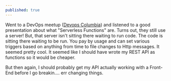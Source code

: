 ```yaml
---
published: true
---
```

Went to a DevOps meetup ([Devops Columbia](http://meetu.ps/c/3Nt1V/BVzDM/f)) and listened to a good presentation about what "Serverless Functions" are. Turns out, they still use a server! But, that server isn't sitting there waiting to run code. The code is sitting there waiting to be run. You pay by usage and can set various triggers based on anything from time to file changes to Http messages. It seemed pretty cool. It seemed like I should have wrote my REST API as functions so it would be cheaper.

But then again, I should probably get my API actually working with a Front-End before I go breakin.... err changing things.
